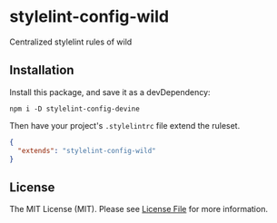 # stylelint-config-wild

Centralized stylelint rules of wild

## Installation

Install this package, and save it as a devDependency:

```
npm i -D stylelint-config-devine
```

Then have your project's `.stylelintrc` file extend the ruleset.

```json
{
  "extends": "stylelint-config-wild"
}
```

## License

The MIT License (MIT). Please see [License File](LICENSE) for more information.

